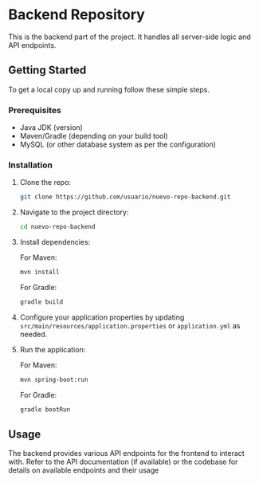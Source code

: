 # Backend Repository

This is the backend part of the project. It handles all server-side logic and API endpoints.

## Getting Started

To get a local copy up and running follow these simple steps.

### Prerequisites

- Java JDK (version)
- Maven/Gradle (depending on your build tool)
- MySQL (or other database system as per the configuration)

### Installation

1. Clone the repo:

   ```bash
   git clone https://github.com/usuario/nuevo-repo-backend.git
   ```

2. Navigate to the project directory:

   ```bash
   cd nuevo-repo-backend
   ```

3. Install dependencies:

   For Maven:

   ```bash
   mvn install
   ```

   For Gradle:

   ```bash
   gradle build
   ```

4. Configure your application properties by updating `src/main/resources/application.properties` or `application.yml` as needed.

5. Run the application:

   For Maven:

   ```bash
   mvn spring-boot:run
   ```

   For Gradle:

   ```bash
   gradle bootRun
   ```

## Usage

The backend provides various API endpoints for the frontend to interact with. Refer to the API documentation (if available) or the codebase for details on available endpoints and their usage